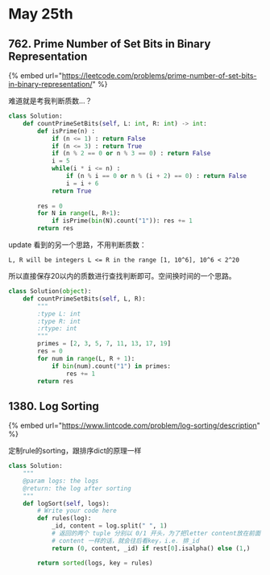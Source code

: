# May 25th

## 762. Prime Number of Set Bits in Binary Representation

{% embed url="https://leetcode.com/problems/prime-number-of-set-bits-in-binary-representation/" %}

难道就是考我判断质数...？

```python
class Solution:
    def countPrimeSetBits(self, L: int, R: int) -> int:
        def isPrime(n) : 
            if (n <= 1) : return False
            if (n <= 3) : return True
            if (n % 2 == 0 or n % 3 == 0) : return False
            i = 5
            while(i * i <= n) : 
                if (n % i == 0 or n % (i + 2) == 0) : return False
                i = i + 6
            return True
        
        res = 0
        for N in range(L, R+1):
            if isPrime(bin(N).count("1")): res += 1
        return res
```

update 看到的另一个思路，不用判断质数：

`L, R will be integers L <= R in the range [1, 10^6], 10^6 < 2^20`

所以直接保存20以内的质数进行查找判断即可。空间换时间的一个思路。

```python
class Solution(object):
    def countPrimeSetBits(self, L, R):
        """
        :type L: int
        :type R: int
        :rtype: int
        """
        primes = [2, 3, 5, 7, 11, 13, 17, 19]
        res = 0
        for num in range(L, R + 1):
            if bin(num).count("1") in primes:
                res += 1
        return res
```

## 1380. Log Sorting

{% embed url="https://www.lintcode.com/problem/log-sorting/description" %}

定制rule的sorting，跟排序dict的原理一样

```python
class Solution:
    """
    @param logs: the logs
    @return: the log after sorting
    """
    def logSort(self, logs):
        # Write your code here
        def rules(log):
            _id, content = log.split(" ", 1)
            # 返回的两个 tuple 分别以 0/1 开头，为了把letter content放在前面
            # content 一样的话，就会往后看key，i.e. 排_id
            return (0, content, _id) if rest[0].isalpha() else (1,)

        return sorted(logs, key = rules)
```


